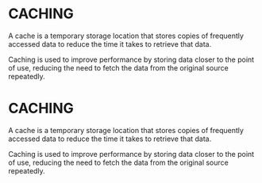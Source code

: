 <h1>CACHING</h1>
<p>A cache is a temporary storage location that stores copies of frequently accessed data to reduce the time it takes to retrieve that data.</p>
<p>Caching is used to improve performance by storing data closer to the point of use, reducing the need to fetch the data from the original source repeatedly.</p><h1>CACHING</h1>
<p>A cache is a temporary storage location that stores copies of frequently accessed data to reduce the time it takes to retrieve that data.</p>
<p>Caching is used to improve performance by storing data closer to the point of use, reducing the need to fetch the data from the original source repeatedly.</p>
